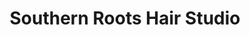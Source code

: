 ---
title: "Southern Roots Hair Studio"
url: /lynchburg/southern-roots-hair-studio/
shop: vacant
---
